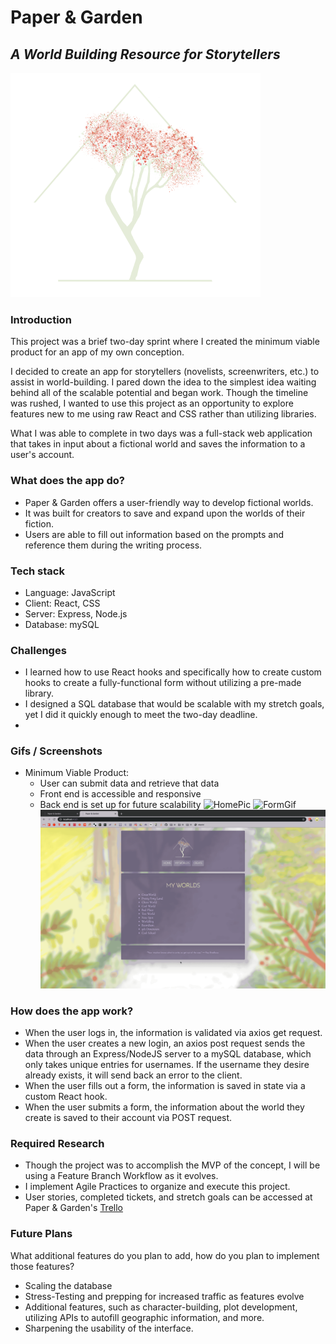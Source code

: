 # Paper & Garden
## *A World Building Resource for Storytellers*

![logo](client/dist/builderlogo.png)

### Introduction
This project was a brief two-day sprint where I created the minimum viable product for an app of my own conception.

I decided to create an app for storytellers (novelists, screenwriters, etc.) to assist in world-building. I pared down the idea to the simplest idea waiting behind all of the scalable potential and began work. Though the timeline was rushed, I wanted to use this project as an opportunity to explore features new to me using raw React and CSS rather than utilizing libraries.

What I was able to complete in two days was a full-stack web application that takes in input about a fictional world and saves the information to a user's account.

### What does the app do?
* Paper & Garden offers a user-friendly way to develop fictional worlds.
* It was built for creators to save and expand upon the worlds of their fiction.
* Users are able to fill out information based on the prompts and reference them during the writing process.

### Tech stack
* Language: JavaScript
* Client: React, CSS
* Server: Express, Node.js
* Database: mySQL

### Challenges
* I learned how to use React hooks and specifically how to create custom hooks to create a fully-functional form without utilizing a pre-made library.
* I designed a SQL database that would be scalable with my stretch goals, yet I did it quickly enough to meet the two-day deadline.
*

### Gifs / Screenshots
* Minimum Viable Product:
  - User can submit data and retrieve that data
  - Front end is accessible and responsive
  - Back end is set up for future scalability
  ![HomePic](screenshots/homePic.png)
  ![FormGif](screenshots/gifForms.gif)
  ![ListGif](screenshots/gifWorldList.gif)

### How does the app work?
* When the user logs in, the information is validated via axios get request.
* When the user creates a new login, an axios post request sends the data through an Express/NodeJS server to a mySQL database, which only takes unique entries for usernames. If the username they desire already exists, it will send back an error to the client.
* When the user fills out a form, the information is saved in state via a custom React hook. 
* When the user submits a form, the information about the world they create is saved to their account via POST request.

### Required Research
* Though the project was to accomplish the MVP of the concept, I will be using a Feature Branch Workflow as it evolves.
* I implement Agile Practices to organize and execute this project.
* User stories, completed tickets, and stretch goals can be accessed at Paper & Garden's [Trello](https://trello.com/b/IzHFL3UD/papergarden)

### Future Plans
What additional features do you plan to add, how do you plan to implement those features?
* Scaling the database
* Stress-Testing and prepping for increased traffic as features evolve
* Additional features, such as character-building, plot development, utilizing APIs to autofill geographic information, and more.
* Sharpening the usability of the interface.
